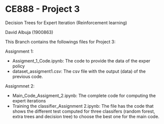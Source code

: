# CE888 - Project 3
Decision Trees for Expert Iteration (Reinforcement learning)

David Albuja (1900863)

This Branch contains the followings files for Project 3:

Assignment 1:
* Assigment_1_Code.ipynb: The code to provide the data of the exper policy
* dataset_assigment1.csv: The csv file with the output (data) of the previous code.

Assignmnet 2:
* Main_Code_Assigment_2.ipynb: The complete code for computing the expert iterations
* Training the classifier_Assignment 2.ipynb: The file has the code that shows the different test computed for three classifers (random forest, extra trees and decision tree) to choose the best one for the main code.
